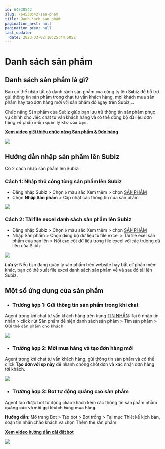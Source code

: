 ```yaml
---
id: 64530542
slug: /64530542-san-pham
title: Danh sách sản phẩm
pagination_next: null
pagination_prev: null
last_update:
  date: 2023-03-02T10:25:44.505Z
---
```


# Danh sách sản phẩm 

## Danh sách sản phẩm là gì?




Bạn có thể nhập tất cả danh sách sản phẩm của công ty lên Subiz để hỗ trợ gửi thông tin sản phẩm trong chat tư vấn khách hàng, mời khách mua sản phẩm hay tạo đơn hàng mới với sản phẩm đó ngay trên Subiz,...



Chức năng Sản phẩm của Subiz giúp bạn lưu trữ thông tin sản phẩm phục vụ chính cho việc chat tư vấn khách hàng và có thể đồng bộ dữ liệu đơn hàng về phần mềm quản lý kho của bạn.



**[Xem video giới thiệu chức năng Sản phẩm & Đơn hàng](https://www.youtube.com/watch?v=Wl658KCi_Ps)**




![](https://vcdn.subiz-cdn.com/file/firsfrxntrfhszggmxtz_acpxkgumifuoofoosble)

## Hướng dẫn nhập sản phẩm lên Subiz




Có 2 cách nhập sản phẩm lên Subiz:
### Cách 1: Nhập thủ công từng sản phẩm lên Subiz


- Đăng nhập Subiz > Chọn ô màu sắc Xem thêm > chọn [SẢN PHẨM](https://app.subiz.com.vn/products)
- Chọn **Nhập Sản phẩm** > Cập nhật các thông tin của sản phẩm


![](https://vcdn.subiz-cdn.com/file/firsfrxnwrkoazmepywu_acpxkgumifuoofoosble)

### Cách 2: Tải file excel danh sách sản phẩm lên Subiz


- Đăng nhập Subiz > Chọn ô màu sắc Xem thêm > chọn [SẢN PHẨM](https://app.subiz.com.vn/products)
- Nhập Sản phẩm > Chọn đồng bộ dữ liệu từ file excel > Tải file exel sản phẩm của bạn lên > Nối các cột dữ liệu trong file excel với các trường dữ liệu của Subiz


![](https://vcdn.subiz-cdn.com/file/firsfrxnzimklnqrffhj_acpxkgumifuoofoosble)




***Lưu ý***: Nếu bạn đang quản lý sản phẩm trên website hay bất cứ phần mềm khác, bạn có thể xuất file excel danh sách sản phẩm về và sau đó tải lên Subiz.
## Một số ứng dụng của sản phẩm


- ### Trường hợp 1: Gửi thông tin sản phẩm trong khi chat

Agent trong khi chat tư vấn khách hàng trên trang [TIN NHẮN](https://app.subiz.com.vn/convo): Tại ô nhập tin nhắn > click nút Sản phẩm để hiện danh sách sản phẩm > Tìm sản phẩm > Gửi thẻ sản phẩm cho khách


![](https://vcdn.subiz-cdn.com/file/firsfrxobqdekbtcurhx_acpxkgumifuoofoosble)


- ### Trường hợp 2: Mời mua hàng và tạo đơn hàng mới

Agent trong khi chat tư vấn khách hàng, gửi thông tin sản phẩm và có thể click **Tạo đơn với sp này** để nhanh chóng chốt đơn và xác nhận đơn hàng tới khách.


![](https://vcdn.subiz-cdn.com/file/firsfrxoelhgxhccvotp_acpxkgumifuoofoosble)


- ### Trường hợp 3: Bot tự động quảng cáo sản phẩm

Agent tạo được bot tự động chào khách kèm các thông tin sản phẩm nhằm quảng cáo và mời gọi khách hàng mua hàng.

**Hướng dẫn**: Mở trang Bot > Tạo bot > Bot trống > Tại mục Thiết kế kịch bản, soạn tin nhắn chào khách và chọn Thêm thẻ sản phẩm 

**[Xem video hướng dẫn cài đặt bot](https://www.youtube.com/watch?v=IvUPSEgX2_g)**


![](https://vcdn.subiz-cdn.com/file/firsfrxogoggigrbfevr_acpxkgumifuoofoosble)

























##